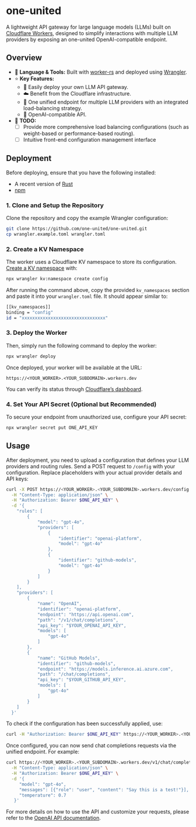 # one-united

A lightweight API gateway for large language models (LLMs) built on [Cloudflare Workers](https://workers.cloudflare.com), designed to simplify interactions with multiple LLM providers by exposing an one-united OpenAI-compatible endpoint.

## Overview

- 🦀 **Language & Tools:** Built with [worker-rs](https://github.com/cloudflare/workers-rs) and deployed using [Wrangler](https://developers.cloudflare.com/workers/wrangler).
- ⭐ **Key Features:**
  - 🤖 Easily deploy your own LLM API gateway.
  - ☁️ Benefit from the Cloudflare infrastructure.
  - 🔄 One unified endpoint for multiple LLM providers with an integrated load-balancing strategy.
  - 🔑 OpenAI-compatible API.
- 🚧 **TODO:**
  - [ ] Provide more comprehensive load balancing configurations (such as weight-based or performance-based routing).
  - [ ] Intuitive front-end configuration management interface

## Deployment

Before deploying, ensure that you have the following installed:

- A recent version of [Rust](https://rustup.rs)
- [npm](https://docs.npmjs.com/downloading-and-installing-node-js-and-npm)

### 1. Clone and Setup the Repository

Clone the repository and copy the example Wrangler configuration:

```bash
git clone https://github.com/one-united/one-united.git
cp wrangler.example.toml wrangler.toml
```

### 2. Create a KV Namespace

The worker uses a Cloudflare KV namespace to store its configuration. [Create a KV namespace](https://developers.cloudflare.com/workers/wrangler/commands/#kv-namespace-create) with:

```bash
npx wrangler kv:namespace create config
```

After running the command above, copy the provided `kv_namespaces` section and paste it into your `wrangler.toml` file. It should appear similar to:

```bash
[[kv_namespaces]]
binding = "config"
id = "xxxxxxxxxxxxxxxxxxxxxxxxxxxxxxxx"
```

### 3. Deploy the Worker

Then, simply run the following command to deploy the worker:

```bash
npx wrangler deploy
```

Once deployed, your worker will be available at the URL:

```
https://<YOUR_WORKER>.<YOUR_SUBDOMAIN>.workers.dev
```

You can verify its status through [Cloudflare’s dashboard](https://dash.cloudflare.com).

### 4. Set Your API Secret (Optional but Recommended)

To secure your endpoint from unauthorized use, configure your API secret:

```bash
npx wrangler secret put ONE_API_KEY
```

## Usage

After deployment, you need to upload a configuration that defines your LLM providers and routing rules. Send a POST request to `/config` with your configuration. Replace placeholders with your actual provider details and API keys:

```bash
curl -X POST https://<YOUR_WORKER>.<YOUR_SUBDOMAIN>.workers.dev/config \
  -H "Content-Type: application/json" \
  -H "Authorization: Bearer $ONE_API_KEY" \
  -d '{
    "rules": [
        {
            "model": "gpt-4o",
            "providers": [
                {
                    "identifier": "openai-platform",
                    "model": "gpt-4o"
                },
                {
                    "identifier": "github-models",
                    "model": "gpt-4o"
                }
            ]
        }
    ],
    "providers": [
        {
            "name": "OpenAI",
            "identifier": "openai-platform",
            "endpoint": "https://api.openai.com",
            "path": "/v1/chat/completions",
            "api_key": "$YOUR_OPENAI_API_KEY",
            "models": [
                "gpt-4o"
            ]
        },
        {
            "name": "GitHub Models",
            "identifier": "github-models",
            "endpoint": "https://models.inference.ai.azure.com",
            "path": "/chat/completions",
            "api_key": "$YOUR_GITHUB_API_KEY",
            "models": [
                "gpt-4o"
            ]
        }
    ]
  }'
```

To check if the configuration has been successfully applied, use:

```bash
curl -H "Authorization: Bearer $ONE_API_KEY" https://<YOUR_WORKER>.<YOUR_SUBDOMAIN>.workers.dev/config
```

Once configured, you can now send chat completions requests via the unified endpoint. For example:

```bash
curl https://<YOUR_WORKER>.<YOUR_SUBDOMAIN>.workers.dev/v1/chat/completions \
  -H "Content-Type: application/json" \
  -H "Authorization: Bearer $ONE_API_KEY" \
  -d '{
     "model": "gpt-4o",
     "messages": [{"role": "user", "content": "Say this is a test!"}],
     "temperature": 0.7
   }'
```

For more details on how to use the API and customize your requests, please refer to the [OpenAI API documentation](https://beta.openai.com/docs/api-reference/introduction).
